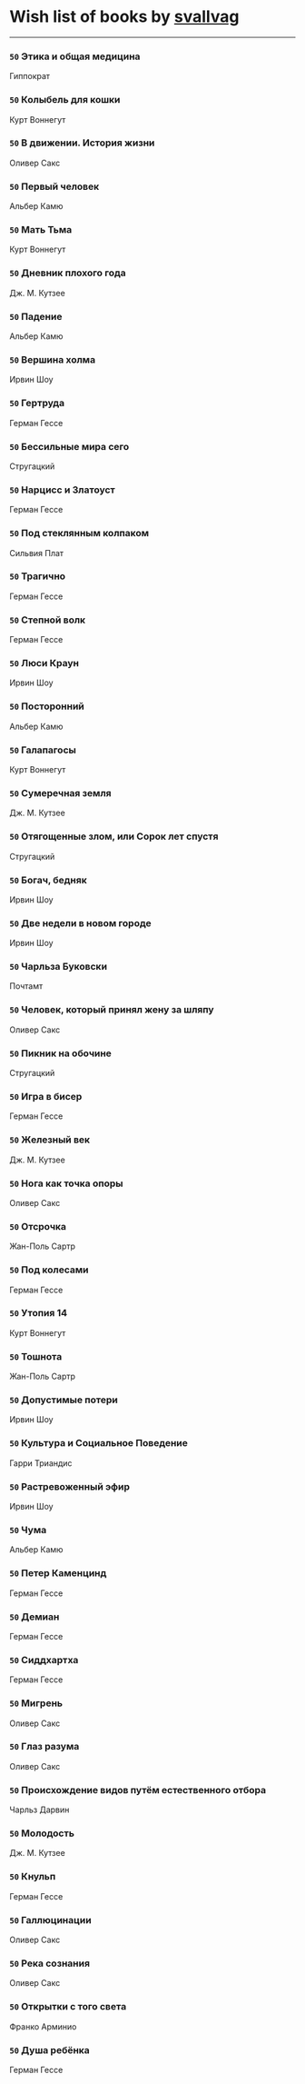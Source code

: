# Wish list of books by [svallvag](http://vk.com/id553243325)
---

### `50` Этика и общая медицина
Гиппократ

### `50` Колыбель для кошки
Курт Воннегут

### `50` В движении. История жизни
Оливер Сакс

### `50` Первый человек
Альбер Камю

### `50` Мать Тьма
Курт Воннегут

### `50` Дневник плохого года
Дж. М. Кутзее

### `50` Падение
Альбер Камю

### `50` Вершина холма
Ирвин Шоу

### `50` Гертруда
Герман Гессе

### `50` Бессильные мира сего
Стругацкий

### `50` Нарцисс и Златоуст
Герман Гессе

### `50` Под стеклянным колпаком
Сильвия Плат

### `50` Трагично
Герман Гессе

### `50` Степной волк
Герман Гессе

### `50` Люси Краун
Ирвин Шоу

### `50` Посторонний
Альбер Камю

### `50` Галапагосы
Курт Воннегут

### `50` Сумеречная земля
Дж. М. Кутзее

### `50` Отягощенные злом, или Сорок лет спустя
Стругацкий

### `50` Богач, бедняк
Ирвин Шоу

### `50` Две недели в новом городе
Ирвин Шоу

### `50` Чарльза Буковски
Почтамт

### `50` Человек, который принял жену за шляпу
Оливер Сакс

### `50` Пикник на обочине
Стругацкий

### `50` Игра в бисер
Герман Гессе

### `50` Железный век
Дж. М. Кутзее

### `50` Нога как точка опоры
Оливер Сакс

### `50` Отсрочка
Жан-Поль Сартр

### `50` Под колесами
Герман Гессе

### `50` Утопия 14
Курт Воннегут

### `50` Тошнота
Жан-Поль Сартр

### `50` Допустимые потери
Ирвин Шоу

### `50` Культура и Социальное Поведение
Гарри Триандис

### `50` Растревоженный эфир
Ирвин Шоу

### `50` Чума
Альбер Камю

### `50` Петер Каменцинд
Герман Гессе

### `50` Демиан
Герман Гессе

### `50` Сиддхартха
Герман Гессе

### `50` Мигрень
Оливер Сакс

### `50` Глаз разума
Оливер Сакс

### `50` Происхождение видов путём естественного отбора
Чарльз Дарвин

### `50` Молодость
Дж. М. Кутзее

### `50` Кнульп
Герман Гессе

### `50` Галлюцинации
Оливер Сакс

### `50` Река сознания
Оливер Сакс

### `50` Открытки с того света
Франко Арминио

### `50` Душа ребёнка
Герман Гессе

